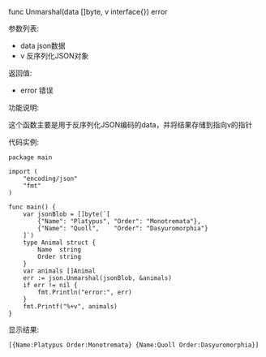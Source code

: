 func Unmarshal(data []byte, v interface{}) error

参数列表:

- data json数据
- v 反序列化JSON对象

返回值:

- error 错误

功能说明:

这个函数主要是用于反序列化JSON编码的data，并将结果存储到指向v的指针

代码实例:

    package main

	import (
		"encoding/json"
		"fmt"
	)
	
	func main() {
		var jsonBlob = []byte(`[
			{"Name": "Platypus", "Order": "Monotremata"},
			{"Name": "Quoll",    "Order": "Dasyuromorphia"}
		]`)
		type Animal struct {
			Name  string
			Order string
		}
		var animals []Animal
		err := json.Unmarshal(jsonBlob, &animals)
		if err != nil {
			fmt.Println("error:", err)
		}
		fmt.Printf("%+v", animals)
	}




显示结果:

	[{Name:Platypus Order:Monotremata} {Name:Quoll Order:Dasyuromorphia}]